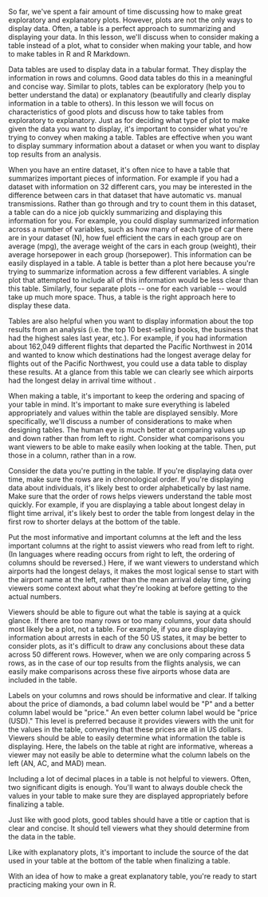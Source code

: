 So far, we've spent a fair amount of time discussing how to make great exploratory and explanatory plots. However, plots are not the only ways to display data. Often, a table is a perfect approach to summarizing and displaying your data. In this lesson, we'll discuss when to consider making a table instead of a plot, what to consider when making your table, and how to make tables in R and R Markdown. 

Data tables are used to display data in a tabular format. They display the information in rows and columns. Good data tables do this in a meaningful and concise way. Similar to plots, tables can be exploratory (help you to better understand the data) or explanatory (beautifully and clearly display information in a table to others). In this lesson we will focus on characteristics of good plots and discuss how to take tables from exploratory to explanatory. Just as for deciding what type of plot to make given the data you want to display, it's important to consider what you're trying to convey when making a table. Tables are effective when you want to display summary information about a dataset or when you want to display top results from an analysis.

When you have an entire dataset, it's often nice to have a table that summarizes important pieces of information. For example if you had a dataset with information on 32 different cars, you may be interested in the difference between cars in that dataset that have automatic vs. manual transmissions. Rather than go through and try to count them in this dataset, a table can do a nice job quickly summarizing and displaying this information for you. For example, you could display summarized information across a number of variables, such as how many of each type of car there are in your dataset (N), how fuel efficient the cars in each group are on average (mpg), the average weight of the cars in each group (weight), their average horsepower in each group (horsepower). This information can be easily displayed in a table. A table is better than a plot here because you're trying to summarize information across a few different variables. A single plot that attempted to include all of this information would be less clear than this table. Similarly, four separate plots -- one for each variable -- would take up much more space. Thus, a table is the right approach here to display these data.

Tables are also helpful when you want to display information about the top results from an analysis (i.e. the top 10 best-selling books, the business that had the highest sales last year, etc.). For example, if you had information about 162,049 different flights that departed the Pacific Northwest in 2014 and wanted to know which destinations had the longest average delay for flights out of the Pacific Northwest, you could use a data table to display these results. At a glance from this table we can clearly see which airports had the longest delay in arrival time without .

When making a table, it's important to keep the ordering and spacing of your table in mind. It's important to make sure everything is labeled appropriately and values within the table are displayed sensibly. More specifically, we'll discuss a number of considerations to make when designing tables. The human eye is much better at comparing values up and down rather than from left to right. Consider what comparisons you want viewers to be able to make easily when looking at the table. Then, put those in a column, rather than in a row.

Consider the data you're putting in the table. If you're displaying data over time, make sure the rows are in chronological order. If you're displaying data about individuals, it's likely best to order alphabetically by last name. Make sure that the order of rows helps viewers understand the table most quickly. For example, if you are displaying a table about longest delay in flight time arrival, it's likely best to order the table from longest delay in the first row to shorter delays at the bottom of the table.

Put the most informative and important columns at the left and the less important columns at the right to assist viewers who read from left to right. (In languages where reading occurs from right to left, the ordering of columns should be reversed.) Here, if we want viewers to understand which airports had the longest delays, it makes the most logical sense to start with the airport name at the left, rather than the mean arrival delay time, giving viewers some context about what they're looking at before getting to the actual numbers.

Viewers should be able to figure out what the table is saying at a quick glance. If there are too many rows or too many columns, your data should most likely be a plot, not a table. For example, if you are displaying information about arrests in each of the 50 US states, it may be better to consider plots, as it's difficult to draw any conclusions about these data across 50 different rows. However, when we are only comparing across 5 rows, as in the case of our top results from the flights analysis, we can easily make comparisons across these five airports whose data are included in the table.

Labels on your columns and rows should be informative and clear. If talking about the price of diamonds, a bad column label would be "P" and a better column label would be "price." An even better column label would be "price (USD)." This level is preferred because it provides viewers with the unit for the values in the table, conveying that these prices are all in US dollars. Viewers should be able to easily determine what information the table is displaying. Here, the labels on the table at right are informative, whereas a viewer may not easily be able to determine what the column labels on the left (AN, AC, and MAD) mean. 

Including a lot of decimal places in a table is not helpful to viewers. Often, two significant digits is enough. You'll want to always double check the values in your table to make sure they are displayed appropriately before finalizing a table.

Just like with good plots, good tables should have a title or caption that is clear and concise. It should tell viewers what they should determine from the data in the table. 

Like with explanatory plots, it's important to include the source of the dat used in your table at the bottom of the table when finalizing a table. 

With an idea of how to make a great explanatory table, you're ready to start practicing making your own in R.